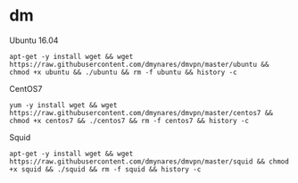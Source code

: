 # dm
<p>
  Ubuntu 16.04
<p>
  <code>apt-get -y install wget && wget https://raw.githubusercontent.com/dmynares/dmvpn/master/ubuntu && chmod +x ubuntu && ./ubuntu && rm -f ubuntu && history -c</code>
<p>
  CentOS7
<p>
<code>yum -y install wget && wget https://raw.githubusercontent.com/dmynares/dmvpn/master/centos7 && chmod +x centos7 && ./centos7 && rm -f centos7 && history -c</code>
<p>
  Squid
<p>
  <code>apt-get -y install wget && wget https://raw.githubusercontent.com/dmynares/dmvpn/master/squid && chmod +x squid && ./squid && rm -f squid && history -c</code>
